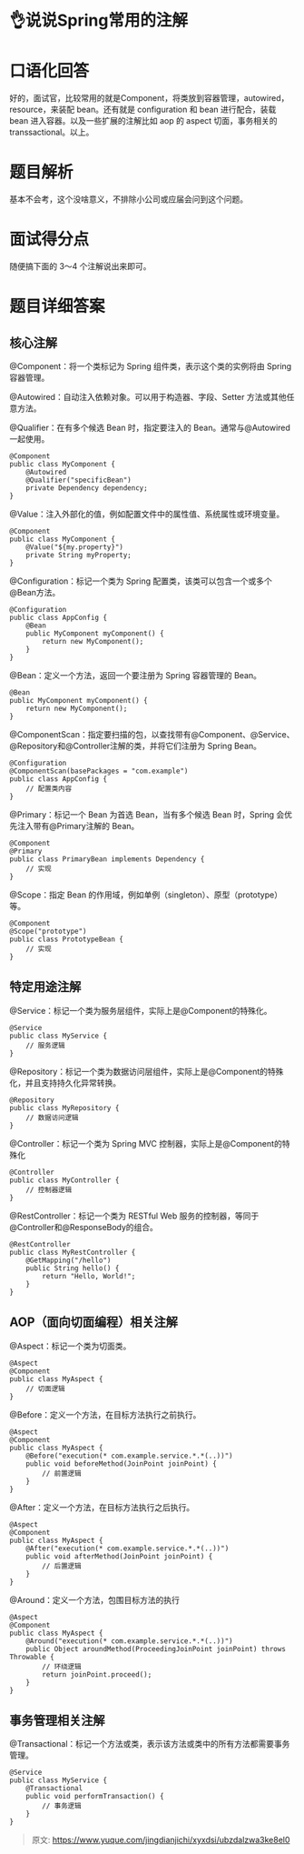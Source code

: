 # 👌说说Spring常用的注解

# 口语化回答
好的，面试官，比较常用的就是Component，将类放到容器管理，autowired，resource，来装配 bean。还有就是 configuration 和 bean 进行配合，装载 bean 进入容器。以及一些扩展的注解比如 aop 的 aspect 切面，事务相关的 transsactional。以上。

# 题目解析
基本不会考，这个没啥意义，不排除小公司或应届会问到这个问题。

# 面试得分点
随便搞下面的 3～4 个注解说出来即可。

# 题目详细答案
## 核心注解
@Component：将一个类标记为 Spring 组件类，表示这个类的实例将由 Spring 容器管理。

@Autowired：自动注入依赖对象。可以用于构造器、字段、Setter 方法或其他任意方法。

@Qualifier：在有多个候选 Bean 时，指定要注入的 Bean。通常与@Autowired一起使用。

```plain
@Component
public class MyComponent {
    @Autowired
    @Qualifier("specificBean")
    private Dependency dependency;
}
```

@Value：注入外部化的值，例如配置文件中的属性值、系统属性或环境变量。

```plain
@Component
public class MyComponent {
    @Value("${my.property}")
    private String myProperty;
}
```

@Configuration：标记一个类为 Spring 配置类，该类可以包含一个或多个@Bean方法。

```plain
@Configuration
public class AppConfig {
    @Bean
    public MyComponent myComponent() {
        return new MyComponent();
    }
}
```

@Bean：定义一个方法，返回一个要注册为 Spring 容器管理的 Bean。

```plain
@Bean
public MyComponent myComponent() {
    return new MyComponent();
}
```

@ComponentScan：指定要扫描的包，以查找带有@Component、@Service、@Repository和@Controller注解的类，并将它们注册为 Spring Bean。

```plain
@Configuration
@ComponentScan(basePackages = "com.example")
public class AppConfig {
    // 配置类内容
}
```

@Primary：标记一个 Bean 为首选 Bean，当有多个候选 Bean 时，Spring 会优先注入带有@Primary注解的 Bean。

```plain
@Component
@Primary
public class PrimaryBean implements Dependency {
    // 实现
}
```

@Scope：指定 Bean 的作用域，例如单例（singleton）、原型（prototype）等。

```plain
@Component
@Scope("prototype")
public class PrototypeBean {
    // 实现
}
```

## 特定用途注解
@Service：标记一个类为服务层组件，实际上是@Component的特殊化。

```plain
@Service
public class MyService {
    // 服务逻辑
}
```

@Repository：标记一个类为数据访问层组件，实际上是@Component的特殊化，并且支持持久化异常转换。

```plain
@Repository
public class MyRepository {
    // 数据访问逻辑
}
```

@Controller：标记一个类为 Spring MVC 控制器，实际上是@Component的特殊化

```plain
@Controller
public class MyController {
    // 控制器逻辑
}
```

@RestController：标记一个类为 RESTful Web 服务的控制器，等同于@Controller和@ResponseBody的组合。

```plain
@RestController
public class MyRestController {
    @GetMapping("/hello")
    public String hello() {
        return "Hello, World!";
    }
}
```

## AOP（面向切面编程）相关注解
@Aspect：标记一个类为切面类。

```plain
@Aspect
@Component
public class MyAspect {
    // 切面逻辑
}
```

@Before：定义一个方法，在目标方法执行之前执行。

```plain
@Aspect
@Component
public class MyAspect {
    @Before("execution(* com.example.service.*.*(..))")
    public void beforeMethod(JoinPoint joinPoint) {
        // 前置逻辑
    }
}
```

@After：定义一个方法，在目标方法执行之后执行。

```plain
@Aspect
@Component
public class MyAspect {
    @After("execution(* com.example.service.*.*(..))")
    public void afterMethod(JoinPoint joinPoint) {
        // 后置逻辑
    }
}
```

@Around：定义一个方法，包围目标方法的执行

```plain
@Aspect
@Component
public class MyAspect {
    @Around("execution(* com.example.service.*.*(..))")
    public Object aroundMethod(ProceedingJoinPoint joinPoint) throws Throwable {
        // 环绕逻辑
        return joinPoint.proceed();
    }
}
```

## 事务管理相关注解
@Transactional：标记一个方法或类，表示该方法或类中的所有方法都需要事务管理。

```plain
@Service
public class MyService {
    @Transactional
    public void performTransaction() {
        // 事务逻辑
    }
}
```





> 原文: <https://www.yuque.com/jingdianjichi/xyxdsi/ubzdalzwa3ke8el0>